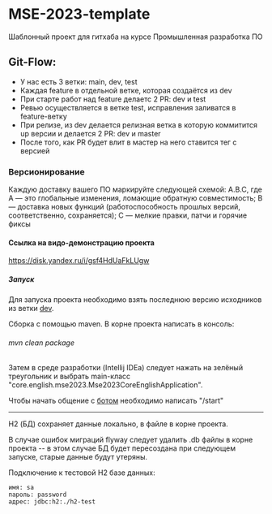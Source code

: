 # MSE-2023-template

Шаблонный проект для гитхаба на курсе Промышленная разработка ПО

## Git-Flow:

- У нас есть 3 ветки: main, dev, test
- Каждая feature в отдельной ветке, которая создаётся из dev
- При старте работ над feature делаетс 2 PR: dev и test
- Ревью осуществляется в ветке test, исправления заливатся в feature-ветку
- При релизе, из dev делается релизная ветка в которую коммитится up версии и делается 2 PR: dev и master
- После того, как PR будет влит в мастер на него ставится тег с версией

### Версионирование

Каждую доставку вашего ПО маркируйте следующей схемой: A.B.C, где A — это глобальные изменения, ломающие обратную совместимость; B — доставка новых функций (работоспособность прошлых версий, соответственно, сохраняется); C — мелкие правки, патчи и горячие фиксы

#### Ссылка на видо-демонстрацию проекта

https://disk.yandex.ru/i/gsf4HdUaFkLUgw

##### Запуск

Для запуска проекта необходимо взять последнюю версию исходников из ветки [dev](https://github.com/moevm/MSE-2023-core-english-23/tree/dev).

Сборка с помощью maven. В корне проекта написать в консоль: <h6> mvn clean package</h6>

Затем в среде разработки (Intellij IDEa) следует нажать на зелёный треугольник и выбрать
main-класс "core.english.mse2023.Mse2023CoreEnglishApplication".

Чтобы начать общение с [ботом](https://t.me/core_english_test_bot) необходимо написать "/start"
<hr>
H2 (БД) сохраняет данные локально, в файле в корне проекта.

В случае ошибок миграций flyway следует удалить .db файлы в корне проекта -- в этом случае БД будет пересоздана
при следующем запуске, старые данные будут утеряны.

Подключение к тестовой H2 базе данных:

    имя: sa
    пароль: password
    адрес: jdbc:h2:./h2-test